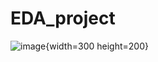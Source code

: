 # EDA_project
![image](https://github.com/hyunwoopark0/EDA_project/assets/144861873/4b096b2c-88a4-425d-ac98-c9ba8eb192c2){width=300 height=200}
